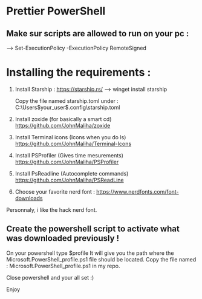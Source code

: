 # Prettier PowerShell

## Make sur scripts are allowed to run on your pc : 
 --> Set-ExecutionPolicy -ExecutionPolicy RemoteSigned

# Installing the requirements :
1) Install Starship : https://starship.rs/
    --> winget install starship

    Copy the file named starship.toml under :  C:\Users\$your_user$\.config\starship.toml

2) Install zoxide (for basically a smart cd)
    https://github.com/JohnMaliha/zoxide

3) Install Terminal icons (Icons when you do ls)
    https://github.com/JohnMaliha/Terminal-Icons

4) Install PSProfiler (Gives time mesurements)
    https://github.com/JohnMaliha/PSProfiler

5) Install PsReadline (Autocomplete commands)
    https://github.com/JohnMaliha/PSReadLine 

6) Choose your favorite nerd font : 
    https://www.nerdfonts.com/font-downloads

Personnaly, i like the hack nerd font.

## Create the powershell script to activate what was downloaded previously !
On your powershell type $profile
It will give you the path where the Microsoft.PowerShell_profile.ps1 file should be located.
Copy the file named : Microsoft.PowerShell_profile.ps1 in my repo. 

Close powershell and your all set :) 

Enjoy